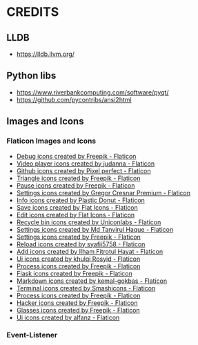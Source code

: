 # CREDITS

## LLDB
- https://lldb.llvm.org/

## Python libs
- https://www.riverbankcomputing.com/software/pyqt/
- https://github.com/pycontribs/ansi2html

## Images and Icons
### Flaticon Images and Icons

- <a href="https://www.flaticon.com/free-icons/debug" title="debug icons">Debug icons created by Freepik - Flaticon</a>
- <a href="https://www.flaticon.com/free-icons/video-player" title="video player icons">Video player icons created by judanna - Flaticon</a>
- <a href="https://www.flaticon.com/free-icons/github" title="github icons">Github icons created by Pixel perfect - Flaticon</a>
- <a href="https://www.flaticon.com/free-icons/triangle" title="triangle icons">Triangle icons created by Freepik - Flaticon</a>
- <a href="https://www.flaticon.com/free-icons/pause" title="pause icons">Pause icons created by Freepik - Flaticon</a>
- <a href="https://www.flaticon.com/free-icons/settings" title="settings icons">Settings icons created by Gregor Cresnar Premium - Flaticon</a>
- <a href="https://www.flaticon.com/free-icons/info" title="info icons">Info icons created by Plastic Donut - Flaticon</a>
- <a href="https://www.flaticon.com/free-icons/save" title="save icons">Save icons created by Flat Icons - Flaticon</a>
- <a href="https://www.flaticon.com/free-icons/edit" title="edit icons">Edit icons created by Flat Icons - Flaticon</a>
- <a href="https://www.flaticon.com/free-icons/recycle-bin" title="recycle bin icons">Recycle bin icons created by Uniconlabs - Flaticon</a>
- <a href="https://www.flaticon.com/free-icons/settings" title="settings icons">Settings icons created by Md Tanvirul Haque - Flaticon</a>
- <a href="https://www.flaticon.com/free-icons/settings" title="settings icons">Settings icons created by Freepik - Flaticon</a>
- <a href="https://www.flaticon.com/free-icons/reload" title="reload icons">Reload icons created by syafii5758 - Flaticon</a>
- <a href="https://www.flaticon.com/free-icons/add" title="add icons">Add icons created by Ilham Fitrotul Hayat - Flaticon</a>
- <a href="https://www.flaticon.com/free-icons/ui" title="ui icons">Ui icons created by khulqi Rosyid - Flaticon</a>
- <a href="https://www.flaticon.com/free-icons/process" title="process icons">Process icons created by Freepik - Flaticon</a>
- <a href="https://www.flaticon.com/free-icons/flask" title="flask icons">Flask icons created by Freepik - Flaticon</a>
- <a href="https://www.flaticon.com/free-icons/markdown" title="markdown icons">Markdown icons created by kemal-gokbas - Flaticon</a>
- <a href="https://www.flaticon.com/free-icons/terminal" title="terminal icons">Terminal icons created by Smashicons - Flaticon</a>
- <a href="https://www.flaticon.com/free-icons/process" title="process icons">Process icons created by Freepik - Flaticon</a>
- <a href="https://www.flaticon.com/free-icons/hacker" title="hacker icons">Hacker icons created by Freepik - Flaticon</a>
- <a href="https://www.flaticon.com/free-icons/glasses" title="glasses icons">Glasses icons created by Freepik - Flaticon</a>
- <a href="https://www.flaticon.com/free-icons/ui" title="ui icons">Ui icons created by alfanz - Flaticon</a>

### Event-Listener

